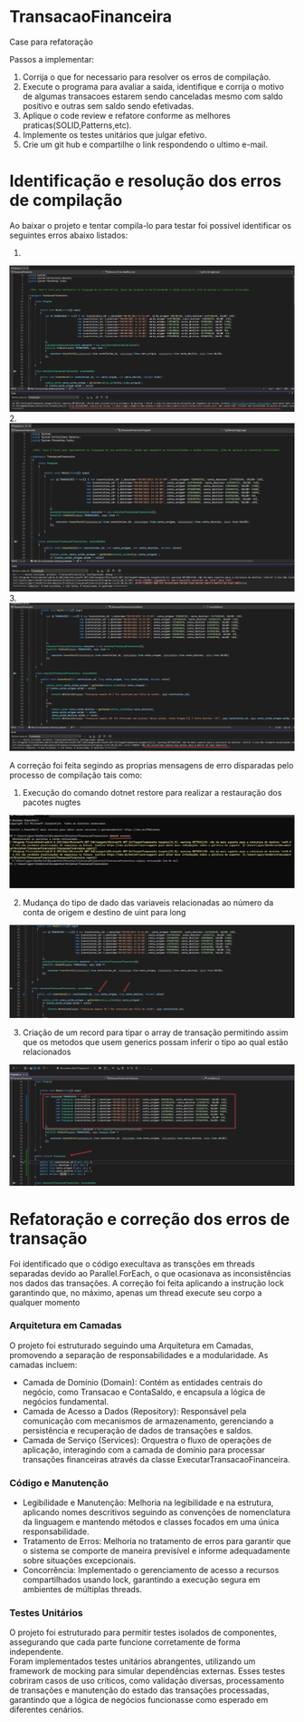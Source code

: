 # TransacaoFinanceira

Case para refatoração

Passos a implementar:

1. Corrija o que for necessario para resolver os erros de compilação.
2. Execute o programa para avaliar a saida, identifique e corrija o motivo de algumas transacoes estarem sendo canceladas mesmo com saldo positivo e outras sem saldo sendo efetivadas.
3. Aplique o code review e refatore conforme as melhores praticas(SOLID,Patterns,etc).
4. Implemente os testes unitários que julgar efetivo.
5. Crie um git hub e compartilhe o link respondendo o ultimo e-mail.


# Identificação e resolução dos erros de compilação

Ao baixar o projeto e tentar compila-lo para testar foi possivel identificar os seguintes erros abaixo listados:

1. 
![Falha build](https://github.com/igorcsaraiva/TransacaoFinanceira/blob/master/img/FalhaBuild.png)
2. 
![Falha build1](https://github.com/igorcsaraiva/TransacaoFinanceira/blob/master/img/FalhaBuild1.png)
3. 
![Falha build2](https://github.com/igorcsaraiva/TransacaoFinanceira/blob/master/img/FalhaBuild2.png)

A correção foi feita segindo as proprias mensagens de erro disparadas pelo processo de compilação tais como:

1. Execução do comando dotnet restore para realizar a restauração dos pacotes nugtes

![Resolucao build](https://github.com/igorcsaraiva/TransacaoFinanceira/blob/master/img/ResolucaoFalhaBuild.png)

2. Mudança do tipo de dado das variaveis relacionadas ao número da conta de origem e destino de uint para long

![Resolucao build](https://github.com/igorcsaraiva/TransacaoFinanceira/blob/master/img/ResolucaoFalhaBuild1.png)

3. Criação de um record para tipar o array de transação permitindo assim que os metodos que usem generics possam inferir o tipo ao qual estão relacionados

![Resolucao build](https://github.com/igorcsaraiva/TransacaoFinanceira/blob/master/img/ResolucaoFalhaBuild2.png)

# Refatoração e correção dos erros de transação

Foi identificado que o código execultava as transções em threads separadas devido ao Parallel.ForEach, o que ocasionava as inconsistências nos dados das transações. A correção foi feita aplicando a instrução lock garantindo que, no máximo, apenas um thread execute seu corpo a qualquer momento 

### Arquitetura em Camadas
O projeto foi estruturado seguindo uma Arquitetura em Camadas, promovendo a separação de responsabilidades e a modularidade.
As camadas incluem:

- Camada de Domínio (Domain): Contém as entidades centrais do negócio, como Transacao e ContaSaldo, e encapsula a lógica de negócios fundamental.
- Camada de Acesso a Dados (Repository): Responsável pela comunicação com mecanismos de armazenamento, gerenciando a persistência e recuperação de dados de transações e saldos.
- Camada de Serviço (Services): Orquestra o fluxo de operações de aplicação, interagindo com a camada de domínio para processar transações financeiras através da classe ExecutarTransacaoFinanceira.

### Código e Manutenção

- Legibilidade e Manutenção: Melhoria na legibilidade e na estrutura, aplicando nomes descritivos seguindo as convenções de nomenclatura da linguagem e mantendo métodos e classes focados em uma única responsabilidade.
- Tratamento de Erros: Melhoria no tratamento de erros para garantir que o sistema se comporte de maneira previsível e informe adequadamente sobre situações excepcionais.
- Concorrência: Implementado o gerenciamento de acesso a recursos compartilhados usando lock, garantindo a execução segura em ambientes de múltiplas threads.

### Testes Unitários

O projeto foi estruturado para permitir testes isolados de componentes, assegurando que cada parte funcione corretamente de forma independente.  
Foram implementados testes unitários abrangentes, utilizando um framework de mocking para simular dependências externas. Esses testes cobriram casos de uso críticos, como validação diversas, processamento de transações e manutenção do estado das transações processadas, garantindo que a lógica de negócios funcionasse como esperado em diferentes cenários.